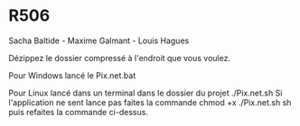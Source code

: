 # R506

Sacha Baltide - Maxime Galmant - Louis Hagues

Dézippez le dossier compressé à l'endroit que vous voulez.

Pour Windows lancé le Pix.net.bat

Pour Linux lancé dans un terminal dans le dossier du projet ./Pix.net.sh
Si l'application ne sent lance pas faites la commande chmod +x ./Pix.net.sh sh puis refaites la commande ci-dessus.

